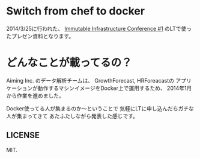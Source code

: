 # Switch from chef to docker

2014/3/25に行われた、
[Immutable Infrastructure Conference #1](http://atnd.org/events/47786) のLTで使ったプレゼン資料となります。

# どんなことが載ってるの？　

Aiming Inc. のデータ解析チームは、
GrowthForecast, HRForeacastの
アプリケーションが動作するマシンイメージをDocker上で運用するため、
2014年1月から作業を進めました。

Docker使ってる人が集まるのか〜ということで
気軽にLTに申し込んだらガチな人が集まってきて
あたふたしながら発表した感じです。

LICENSE
-------

MIT.
